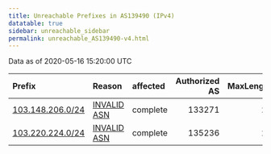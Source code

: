 ```yaml
---
title: Unreachable Prefixes in AS139490 (IPv4)
datatable: true
sidebar: unreachable_sidebar
permalink: unreachable_AS139490-v4.html
---
```


Data as of 2020-05-16 15:20:00 UTC


<div class="datatable-begin"></div>

| Prefix                                                     | Reason                                                                                                   | affected   |   Authorized AS |   MaxLength | Anchor                                       |   unreachable /24s |
|:-----------------------------------------------------------|:---------------------------------------------------------------------------------------------------------|:-----------|----------------:|------------:|:---------------------------------------------|-------------------:|
| [103.148.206.0/24](https://stat.ripe.net/103.148.206.0/24) | [INVALID ASN](https://rpki-validator.ripe.net/announcement-preview?asn=AS139490&prefix=103.148.206.0/24) | complete   |          133271 |          24 | [APNIC](unreachable_APNIC_RPKI_Root-v4.html) |                  1 |
| [103.220.224.0/24](https://stat.ripe.net/103.220.224.0/24) | [INVALID ASN](https://rpki-validator.ripe.net/announcement-preview?asn=AS139490&prefix=103.220.224.0/24) | complete   |          135236 |          24 | [APNIC](unreachable_APNIC_RPKI_Root-v4.html) |                  1 |

<div class="datatable-end"></div>